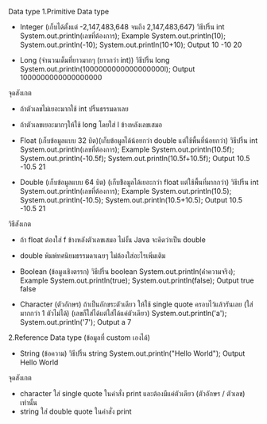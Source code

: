 Data type
1.Primitive Data type
- Integer (เก็บได้ตั้งแต่ -2,147,483,648 จนถึง 2,147,483,647)
วิธีปริ้น int
System.out.println(เลขที่ต้องการ);
Example
System.out.println(10);
System.out.println(-10);
System.out.println(10+10);
Output
10
-10
20

- Long (จำนวนเต็มที่ยาวมากๆ (ยาวกว่า int))
วิธีปริ้น long
System.out.println(1000000000000000000l);
Output
1000000000000000000

จุดสังเกต
- ถ้าตัวเลขไม่เยอะมากใช้ int ปริ้นธรรมดาเลย
- ถ้าตัวเลขเยอะมากๆให้ใช้ long โดยใส่ l ข้างหลังเลขเสมอ

- Float (เก็บข้อมูลแบบ 32 บิต)(เก็บข้อมูลได้น้อยกว่า double แต่ใช้พื้นที่น้อยกว่า)
วิธีปริ้น int
System.out.println(เลขที่ต้องการ);
Example
System.out.println(10.5f);
System.out.println(-10.5f);
System.out.println(10.5f+10.5f);
Output
10.5
-10.5
21

- Double (เก็บข้อมูลแบบ 64 บิต) (เก็บข้ิอมูลได้เยอะกว่า float แต่ใช้พื้นที่มากกว่า)
วิธีปริ้น int
System.out.println(เลขที่ต้องการ);
Example
System.out.println(10.5);
System.out.println(-10.5);
System.out.println(10.5+10.5);
Output
10.5
-10.5
21

วิธีสังเกต
- ถ้า float ต้องใส่ f ข้างหลังตัวเลขเสมอ ไม่งั้น Java จะคิดว่าเป็น double
- double พิมพ์ทศนิยมธรรมดาเฉยๆ ไม่ต้องใส่อะไรเพิ่มเติม

- Boolean (ข้อมูงเชิงตรรก)
วิธีปริ้น boolean
System.out.println(ค่่าความจริง);
Example
System.out.println(true);
System.out.println(false);
Output
true
false

- Character (ตัวอักษร)
ถ้าเป็นอักขระตัวเดียว ให้ใช้ single quote ครอบไว้แล้วรันเลย (ใส่มากกว่า 1 ตัวไม่ได้) (เลขก็ใส่ได้แต่ใส่ได้แค่ตัวเดียว)
System.out.println('a');
System.out.println('7');
Output
a
7

2.Reference Data type (ข้อมูลที่ custom เองได้)
- String (ข้อความ)
วิธีปริ้น string
System.out.println("Hello World");
Output
Hello World

จุดสังเกต
- character ใส่ single quote ในคำสั่ง print และต้องมีแค่ตัวเดียว (ตัวอักษร / ตัวเลข) เท่านั้น
- string ใส่ double quote ในคำสั่ง print
